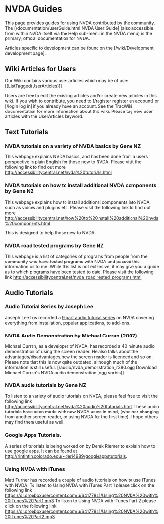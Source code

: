# NVDA Guides

This page provides guides for using NVDA contributed by the community. The [/documentation/userGuide.html NVDA User Guide] (also accessible from within NVDA itself via the Help sub-menu in the NVDA menu) is the primary, official documentation for NVDA.

Articles specific to development can be found on the [/wiki/Development development page].

## Wiki Articles for Users
Our Wiki contains various user articles which may be of use:
[[ListTagged(UserArticles)]]

Users are free to edit the existing articles and/or create new articles in this wiki. If you wish to contribute, you need to [/register register an account] or [/login log in] if you already have an account. See the TracWiki documentation for more information about this wiki. Please tag new user articles with the UserArticles keyword.

## Text Tutorials

### NVDA tutorials on a variety of NVDA basics by Gene NZ
This webpage explains NVDA basics, and has been done from a users perspective in plain English for those new to NVDA. Please visit the following link to find out more http://accessibilitycentral.net/nvda%20tutorials.html

### NVDA tutorials on how to install additional NVDA components by Gene NZ
This webpage explains how to install additional components into NVDA, such as voices and plugins etc. Please visit the following link to find out more http://accessibilitycentral.net/how%20to%20install%20additional%20nvda%20components.html

This is designed to help those new to NVDA.

### NVDA road tested programs by Gene NZ
This webpage is a list of categories of programs from people from the community who have tested programs with NVDA and passed this information on to me. While this list is not extensive, it may give you a guide as to which programs have been tested to date. Please visit the following link http://accessibilitycentral.net/nvda_road_tested_programs.html

## Audio Tutorials

### Audio Tutorial Series by Joseph Lee
Joseph Lee has recorded a [9 part audio tutorial series](http://www.nvda-kr.org/en/) on NVDA covering everything from installation, popular applications, to add-ons.


### NVDA Audio Demonstration by Michael Curran (2007)
Michael Curran, as a developer of NVDA, has recorded a 40 minute audio demonstration of using the screen reader. He also talks about the advantages/disadvantages,how the screen reader is licenced and so on. Please note that this is now quite outdated, although much of the information is still useful. [/audio/nvda_demonstration_r380.ogg Download Michael Curran's NVDA audio demonstration [ogg vorbis]]

### NVDA audio tutorials by Gene NZ
To listen to a variety of audio tutorials on NVDA, please feel free to visit the following link 
http://accessibilitycentral.net/nvda%20audio%20tutorials.html
These audio tutorials have been made with new NVDA users in mind, (whether changing from another screen reader, or using NVDA for the first time). I hope others may find them useful as well.



### Google Apps Tutorials.

A series of tutorials is being worked on by Derek Riemer to explain how to use google apps.  It can be found at http://rintintin.colorado.edu/~deri4989/googleappstutorials.

### Using NVDA with iTunes

Matt Turner has recorded a couple of audio tutorials on how to use iTunes with NVDA. To listen to Using NVDA with iTunes Part 1 please click on the following link https://dl.dropboxusercontent.com/u/64177841/Using%20NVDA%20with%20iTunes%20Part1.mp3
To listen to Using NVDA with iTunes Part 2 please click on the following link https://dl.dropboxusercontent.com/u/64177841/Using%20NVDA%20with%20iTunes%20Part2.mp3